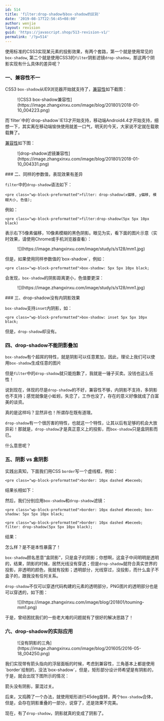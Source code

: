 ```yaml
---
id: 514
title: 'filter:drop-shadow与box-shadow的区别'
date: '2019-08-17T22:56:45+08:00'
author: wenjie
layout: revision
guid: 'https://javascript.shop/513-revision-v1/'
permalink: '/?p=514'
---
```


使用标准的CSS3实现某元素的投影效果，有两个套路，第一个就是使用常见的`box-shadow`, 第二个就是使用CSS3的`filter`阴影滤镜`drop-shadow`，那这两个阴影实现有什么具体的差异呢？

### 一、兼容性不一

CSS3 `box-shadow`从IE9浏览器开始就支持了，[兼容性](http://caniuse.com/css-boxshadow/embed)如下截图：

<figure class="wp-block-image">![CSS3 box-shadow兼容性](https://image.zhangxinxu.com/image/blog/201801/2018-01-10_004223.png)</figure>而`filter`中的`drop-shadow`IE13才开始支持，移动端Android4.4才开始支持，细想一下，其实离在移动端愉快使用就差一口气，明天的今天，大家说不定就在载歌载舞了。

[兼容性](http://caniuse.com/css-filters/embed)如下图：

<figure class="wp-block-image">![drop-shadow滤镜兼容性](https://image.zhangxinxu.com/image/blog/201801/2018-01-10_004331.png)</figure>### 二、同样的参数值，表现效果有差异

`filter`中的`drop-shadow`语法如下：

```
<pre class="wp-block-preformatted">filter: drop-shadow(x偏移, y偏移, 模糊大小, 色值);
```

例如：

```
<pre class="wp-block-preformatted">filter:drop-shadow(5px 5px 10px black)
```

表示右下5像素偏移，10像素模糊的黑色阴影。眼见为实，看下面的图片示意（实时效果，请使用Chrome或手机浏览器查看）：

<figure class="wp-block-image">![](https://image.zhangxinxu.com/image/study/s/s128/mm1.jpg)</figure>但是，如果使用同样参数值的`box-shadow`，例如：

```
<pre class="wp-block-preformatted">box-shadow: 5px 5px 10px black;
```

会发现，`box-shadow`的阴影距离更小，色值要更深：

<figure class="wp-block-image">![](https://image.zhangxinxu.com/image/study/s/s128/mm1.jpg)</figure>### 三、drop-shadow没有内阴影效果

`box-shadow`支持`inset`内阴影，如：

```
<pre class="wp-block-preformatted">box-shadow: inset 5px 5px 10px black;
```

但是，`drop-shadow`却没有。

### 四、drop-shadow不能阴影叠加

`box-shadow`有个超屌的特性，就是阴影可以任意累加，因此，理论上我们可以使用`box-shadow`生成任意的图片

但是`filter`中的`drop-shadow`就只能抱歉了，我就是一锤子买卖。没钱也这么任性！

说到现在，体现的尽是`drop-shadow`的不好，兼容性不够，内阴影不支持，多阴影也不支持；感觉就像是小蚯蚓，失恋了，工作也没了，存在的意义好像就成了白富美的谈资。

真的是这样吗？显然非也！所谓存在既有道理。

`drop-shadow`有一个很厉害的特性，也就这一个特性，让其以后有足够的机会大放异彩！那就是，`drop-shadow`才是真正意义上的投影，而`box-shadow`只是盒阴影而已。

什么意思呢？

### 五、阴影 vs 盒阴影

实践出真知，下面我们用CSS `border`写一个虚线框，例如：

```
<pre class="wp-block-preformatted">border: 10px dashed #beceeb;
```

结果长相如下：

然后，我们分别应用`box-shadow`和`drop-shadow`滤镜：

```
<pre class="wp-block-preformatted">border: 10px dashed #beceeb; box-shadow: 5px 5px 10px black;
```

```
<pre class="wp-block-preformatted">border: 10px dashed #beceeb; filter: drop-shadow(5px 5px 10px black);
```

结果：

怎么样？是不是本性暴露了！

`box-shadow`顾名思意“盒阴影”，只是盒子的阴影；你想啊，这盒子中间明明是透明的，结果，阴影的时候，居然光线没有穿透；但是`drop-shadow`就符合真实世界的投影，非透明的颜色，我就有投影；透明部分，光线穿过，没投影，而什么盒子不盒子的，跟我没有任何关系。

`drop-shadow`不仅可以穿透代码构建的元素的透明部分，PNG图片的透明部分也是可以穿透的，如下图：

<figure class="wp-block-image">![](https://image.zhangxinxu.com/image/blog/201801/touming-mm1.png)</figure>于是，曾经困扰我们的一些老大难的问题就有了很好的解决思路了！

### 六、drop-shadow的实际应用

<figure class="wp-block-image">![没有阴影的三角](https://image.zhangxinxu.com/image/blog/201605/2016-05-18_004250.png)</figure>我们实现带有箭头指向的浮层面板的时候，考虑到兼容性，三角基本上都是使用`border`绘制的，没法`box-shadow`，但是，矩形部分设计师希望是有阴影的，于是，就会出现下图所示的情况：

箭头没有阴影，蒙混过关。

后来，又捣腾了一个办法，就使用矩形进行45deg旋转，两个`box-shadow`合体，但是，会存在阴影重叠的一部分，说穿了，还是效果不完美。

现在，有了`drop-shadow`，阴影就真的变成了阴影了。